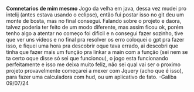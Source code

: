 **Comnetarios de mim mesmo**
Jogo da velha em java, dessa vez mudei pro intelij (antes estava usando o eclipse), então fui postar isso no git deu um monte de bosta, mas no final consegui.
Falando sobre o projeto e daora, talvez poderia ter feito de um modo diferente, mas assim ficou ok, porém tenho algo a atentar no começo foi dificil e n consegui fazer sozinho,
tive que ver uns videos e no final pra resolver os erro coloquei o gpt pra fazer isso, e fiquei uma hora pra descobrir oque tava errado, ai descobri que tinha que fazer mais um função
pra linkar a main com a função (sei nem se ta certo oque disse só sei que funcionou), o jogo esta funcionando perfeitamente e isso me deixa muito feliz, não sei qual vai ser o proximo
projeto provavelmente começarei a mexer com Jquery (acho que é isso), para fazer uma calculadora com hud, ou um aplicativo de fato.
-Galiba 09/07/24
